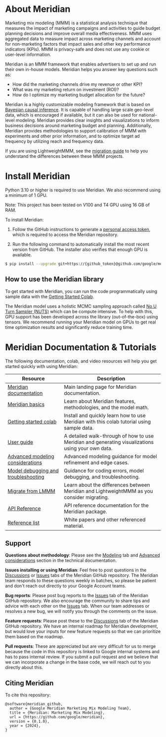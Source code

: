 # About Meridian

Marketing mix modeling (MMM) is a statistical analysis technique that measures
the impact of marketing campaigns and activities to guide budget planning
decisions and improve overall media effectiveness. MMM uses aggregated data to
measure impact across marketing channels and account for non-marketing factors
that impact sales and other key performance indicators (KPIs). MMM is
privacy-safe and does not use any cookie or user-level information.

Meridian is an MMM framework that enables advertisers to set up and run their
own in-house models. Meridian helps you answer key questions such as:

*   How did the marketing channels drive my revenue or other KPI?
*   What was my marketing return on investment (ROI)?
*   How do I optimize my marketing budget allocation for the future?

Meridian is a highly customizable modeling framework that is based on
[Bayesian causal inference](https://developers.google.com/meridian/docs/basics/bayesian-inference).
It is capable of handling large scale geo-level data, which is encouraged if
available, but it can also be used for national-level modeling. Meridian
provides clear insights and visualizations to inform business decisions around
marketing budget and planning. Additionally, Meridian provides methodologies to
support calibration of MMM with experiments and other prior information, and to
optimize target ad frequency by utilizing reach and frequency data.

If you are using LightweightMMM, see the
[migration guide](https://developers.google.com/meridian/docs/migrate) to help
you understand the differences between these MMM projects.

# Install Meridian

Python 3.10 or higher is required to use Meridian. We also recommend
using a minimum of 1 GPU.

Note: This project has been tested on V100 and T4 GPU using 16 GB of RAM.

To install Meridian:

1.  Follow the GitHub instructions to generate a [personal access
    token](https://docs.github.com/en/authentication/keeping-your-account-and-data-secure/managing-your-personal-access-tokens#creating-a-personal-access-token-classic),
    which is required to access the Meridian repository.

1.  Run the following command to automatically install the most recent version
    from GitHub. The installer also verifies that enough GPU is
    available.

```sh
$ pip install --upgrade git+https://{github_token}@github.com/google/meridian.git
```

## How to use the Meridian library

To get started with Meridian, you can run the code programmatically using sample
data with the [Getting Started Colab][3].

The Meridian model uses a holistic MCMC sampling approach called
[No U Turn Sampler (NUTS)](https://www.tensorflow.org/probability/api_docs/python/tfp/experimental/mcmc/NoUTurnSampler)
which can be compute intensive. To help with this, GPU support has been
developed across the library (out-of-the-box) using tensors. We recommend
running your Meridian model on GPUs to get real time optimization results and
significantly reduce training time.

# Meridian Documentation & Tutorials

The following documentation, colab, and video resources will help you get
started quickly with using Meridian:

| Resource                    | Description                                    |
| --------------------------- | ---------------------------------------------- |
| [Meridian documentation][1] | Main landing page for Meridian documentation.  |
| [Meridian basics][2]        | Learn about Meridian features, methodologies, and the model math. |
| [Getting started colab][3]  | Install and quickly learn how to use Meridian with this colab tutorial using sample data. |
| [User guide][4]             | A detailed walk-through of how to use Meridian and generating visualizations using your own data. |
| [Advanced modeling considerations][5]    | Advanced modeling guidance for model refinement and edge cases. |
| [Model debugging and troubleshooting][6] | Guidance for coding errors, model debugging, and troubleshooting. |
| [Migrate from LMMM][7]      | Learn about the differences between Meridian and LightweightMMM as you consider migrating. |
| [API Reference][8]          | API reference documentation for the Meridian package. |
| [Reference list][9]         | White papers and other referenced material.    |

[1]: https://developers.google.com/meridian
[2]: https://developers.google.com/meridian/docs/basics/about-the-project
[3]: https://developers.google.com/meridian/notebook/meridian-getting-started
[4]: https://developers.google.com/meridian/docs/user-guide/installing
[5]: https://developers.google.com/meridian/docs/advanced-modeling/additional-considerations#assessing-model-fit
[6]: https://developers.google.com/meridian/docs/advanced-modeling/additional-considerations#model_debugging
[7]: https://developers.google.com/meridian/docs/migrate
[8]: https://developers.google.com/meridian/reference/api/meridian
[9]: https://developers.google.com/meridian/docs/reference-list

## Support

**Questions about methodology**: Please see the [Modeling](https://developers.google.com/meridian/docs/basics/about-the-project) tab and [Advanced considerations](https://developers.google.com/meridian/docs/advanced-modeling/control-variables) section in the technical documentation.

**Issues installing or using Meridian**: Feel free to post questions in the
[Discussions](https://github.com/google/meridian/discussions) or [Issues](https://github.com/google/meridian/issues) tabs of the Meridian GitHub repository. The Meridian team responds to
these questions weekly in batches, so please be patient and don't reach out
directly to your Google Account teams.

**Bug reports**: Please post bug reports to the [Issues](https://github.com/google/meridian/issues)
tab of the Meridian GitHub repository. We also encourage the community to share
tips and advice with each other on the [Issues](https://github.com/google/meridian/issues)
tab. When our team addresses or resolves a new bug, we will notify you through
the comments on the issue.

**Feature requests**: Please post these to the [Discussions](https://github.com/google/meridian/discussions)
tab of the Meridian GitHub repository. We have an internal roadmap for Meridian
development, but would love your inputs for new feature requests so that we can
prioritize them based on the roadmap.

**Pull requests**: These are appreciated but are very difficult for us to merge
because the code in this repository is linked to Google internal systems and has
to pass internal review. If you submit a pull request and we believe that we can
incorporate a change in the base code, we will reach out to you directly about
this.

## Citing Meridian

To cite this repository:

```
@software{meridian_github,
  author = {Google Meridian Marketing Mix Modeling Team},
  title = {Meridian: Marketing Mix Modeling},
  url = {https://github.com/google/meridian},
  version = {0.1.0},
  year = {2024},
}
```
